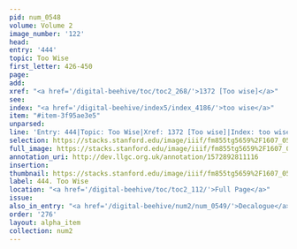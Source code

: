 ```yaml
---
pid: num_0548
volume: Volume 2
image_number: '122'
head: 
entry: '444'
topic: Too Wise
first_letter: 426-450
page: 
add: 
xref: "<a href='/digital-beehive/toc/toc2_268/'>1372 [Too wise]</a>"
see: 
index: "<a href='/digital-beehive/index5/index_4186/'>too wise</a>"
item: "#item-3f95ae3e5"
unparsed: 
line: 'Entry: 444|Topic: Too Wise|Xref: 1372 [Too wise]|Index: too wise|#item-3f95ae3e5'
selection: https://stacks.stanford.edu/image/iiif/fm855tg5659%2F1607_0589/876,867,2916,442/full/0/default.jpg
full_image: https://stacks.stanford.edu/image/iiif/fm855tg5659%2F1607_0589/full/full/0/default.jpg
annotation_uri: http://dev.llgc.org.uk/annotation/1572892811116
insertion: 
thumbnail: https://stacks.stanford.edu/image/iiif/fm855tg5659%2F1607_0589/876,867,600,180/250,/0/default.jpg
label: 444. Too Wise
location: "<a href='/digital-beehive/toc/toc2_112/'>Full Page</a>"
issue: 
also_in_entry: "<a href='/digital-beehive/num2/num_0549/'>Decalogue</a>"
order: '276'
layout: alpha_item
collection: num2
---
```

